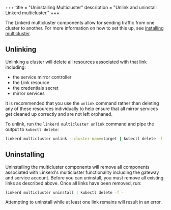 +++
title = "Uninstalling Multicluster"
description = "Unlink and uninstall Linkerd multicluster."
+++

The Linkerd multicluster components allow for sending traffic from one cluster
to another. For more information on how to set this up, see [installing multicluster](/2.10/tasks/installing-multicluster/).

## Unlinking

Unlinking a cluster will delete all resources associated with that link
including:

* the service mirror controller
* the Link resource
* the credentials secret
* mirror services

It is recommended that you use the `unlink` command rather than deleting any
of these resources individually to help ensure that all mirror services get
cleaned up correctly and are not left orphaned.

To unlink, run the `linkerd multicluster unlink` command and pipe the output
to `kubectl delete`:

```bash
linkerd multicluster unlink --cluster-name=target | kubectl delete -f -
```

## Uninstalling

Uninstalling the multicluster components will remove all components associated
with Linkerd's multicluster functionality including the gateway and service
account. Before you can uninstall, you must remove all existing links as
described above. Once all links have been removed, run:

```bash
linkerd multicluster uninstall | kubectl delete -f -
```

Attempting to uninstall while at least one link remains will result in an error.
